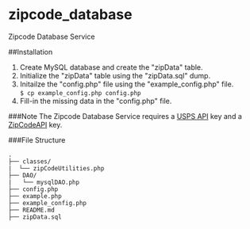 # zipcode_database
Zipcode Database Service

##Installation
1. Create MySQL database and create the "zipData" table.
2. Initialize the "zipData" table using the "zipData.sql" dump.
3. Initailze the "config.php" file using the "example_config.php" file.<br>
`$ cp example_config.php config.php`
4. Fill-in the missing data in the "config.php" file.

###Note
The Zipcode Database Service requires a [USPS API](https://www.usps.com/business/web-tools-apis/welcome.htm) key and a [ZipCodeAPI](https://www.zipcodeapi.com/) key.

###File Structure
```
.
├── classes/
|  └── zipCodeUtilities.php
├── DAO/
|	└── mysqlDAO.php
├── config.php
├── example.php
├── example_config.php
├── README.md
├── zipData.sql
```
